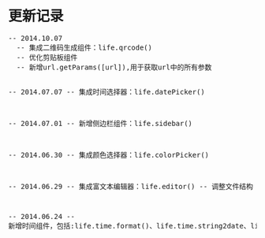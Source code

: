 <h1>更新记录</h1>
<pre>
-- 2014.10.07
  -- 集成二维码生成组件：life.qrcode()
  -- 优化剪贴板组件
  -- 新增url.getParams([url]),用于获取url中的所有参数

-- 2014.07.07
  -- 集成时间选择器：life.datePicker()

-- 2014.07.01
  -- 新增侧边栏组件：life.sidebar()

-- 2014.06.30
  -- 集成颜色选择器：life.colorPicker()

-- 2014.06.29
  -- 集成富文本编辑器：life.editor()
  -- 调整文件结构

-- 2014.06.24
  -- 新增时间组件，包括:life.time.format()、life.time.string2date、life.time.countdown
</pre>
